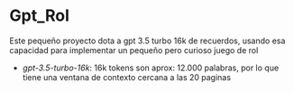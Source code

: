 # **Gpt_Rol**
Este pequeño proyecto dota a gpt 3.5 turbo 16k de recuerdos, usando esa capacidad para implementar un pequeño pero curioso juego de rol

+ _gpt-3.5-turbo-16k_: 16k tokens son aprox: 12.000 palabras, por lo que tiene una ventana de contexto cercana a las 20 paginas
